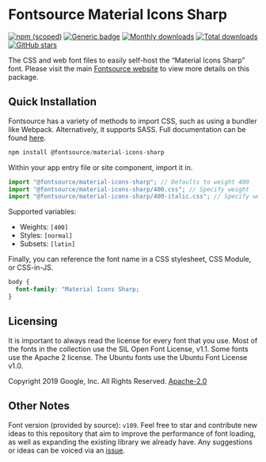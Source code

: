 # Fontsource Material Icons Sharp

[![npm (scoped)](https://img.shields.io/npm/v/@fontsource/material-icons-sharp?color=brightgreen)](https://www.npmjs.com/package/@fontsource/material-icons-sharp) [![Generic badge](https://img.shields.io/badge/fontsource-passing-brightgreen)](https://github.com/fontsource/fontsource) [![Monthly downloads](https://badgen.net/npm/dm/@fontsource/material-icons-sharp)](https://github.com/fontsource/fontsource) [![Total downloads](https://badgen.net/npm/dt/@fontsource/material-icons-sharp)](https://github.com/fontsource/fontsource) [![GitHub stars](https://img.shields.io/github/stars/fontsource/fontsource.svg?style=social&label=Star)](https://github.com/fontsource/fontsource/stargazers)

The CSS and web font files to easily self-host the “Material Icons Sharp” font. Please visit the main [Fontsource website](https://fontsource.org/fonts/material-icons-sharp) to view more details on this package.

## Quick Installation

Fontsource has a variety of methods to import CSS, such as using a bundler like Webpack. Alternatively, it supports SASS. Full documentation can be found [here](https://fontsource.org/docs/getting-started/introduction).

```javascript
npm install @fontsource/material-icons-sharp
```

Within your app entry file or site component, import it in.

```javascript
import "@fontsource/material-icons-sharp"; // Defaults to weight 400
import "@fontsource/material-icons-sharp/400.css"; // Specify weight
import "@fontsource/material-icons-sharp/400-italic.css"; // Specify weight and style

```

Supported variables:
- Weights: `[400]`
- Styles: `[normal]`
- Subsets: `[latin]`

Finally, you can reference the font name in a CSS stylesheet, CSS Module, or CSS-in-JS.

```css
body {
  font-family: "Material Icons Sharp;
}
```

## Licensing
It is important to always read the license for every font that you use.
Most of the fonts in the collection use the SIL Open Font License, v1.1. Some fonts use the Apache 2 license. The Ubuntu fonts use the Ubuntu Font License v1.0.

Copyright 2019 Google, Inc. All Rights Reserved.
[Apache-2.0](http://www.apache.org/licenses/LICENSE-2.0.html)

## Other Notes
Font version (provided by source): `v109`.
Feel free to star and contribute new ideas to this repository that aim to improve the performance of font loading, as well as expanding the existing library we already have. Any suggestions or ideas can be voiced via an [issue](https://github.com/fontsource/fontsource/issues).